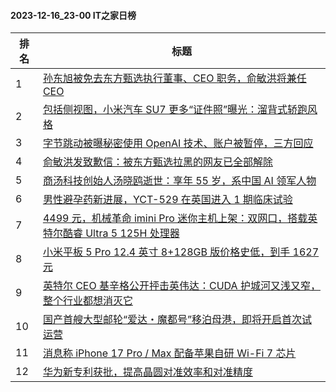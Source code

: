 #### 2023-12-16_23-00  IT之家日榜

| 排名 | 标题|
| --- | ---|
| 1 | [孙东旭被免去东方甄选执行董事、CEO 职务，俞敏洪将兼任 CEO](https://www.ithome.com/0/739/652.htm) |
| 2 | [包括侧视图，小米汽车 SU7 更多“证件照”曝光：溜背式轿跑风格](https://www.ithome.com/0/739/633.htm) |
| 3 | [字节跳动被曝秘密使用 OpenAI 技术、账户被暂停，三方回应](https://www.ithome.com/0/739/657.htm) |
| 4 | [俞敏洪发致歉信：被东方甄选拉黑的网友已全部解除](https://www.ithome.com/0/739/695.htm) |
| 5 | [商汤科技创始人汤晓鸥逝世：享年 55 岁，系中国 AI 领军人物](https://www.ithome.com/0/739/701.htm) |
| 6 | [男性避孕药新进展，YCT-529 在英国进入 1 期临床试验](https://www.ithome.com/0/739/636.htm) |
| 7 | [4499 元，机械革命 imini Pro 迷你主机上架：双网口，搭载英特尔酷睿 Ultra 5 125H 处理器](https://www.ithome.com/0/739/617.htm) |
| 8 | [小米平板 5 Pro 12.4 英寸 8+128GB 版价格史低，到手 1627 元](https://www.ithome.com/0/739/690.htm) |
| 9 | [英特尔 CEO 基辛格公开抨击英伟达：CUDA 护城河又浅又窄，整个行业都想消灭它](https://www.ithome.com/0/739/614.htm) |
| 10 | [国产首艘大型邮轮“爱达・魔都号”移泊母港，即将开启首次试运营](https://www.ithome.com/0/739/611.htm) |
| 11 | [消息称 iPhone 17 Pro / Max 配备苹果自研 Wi-Fi 7 芯片](https://www.ithome.com/0/739/621.htm) |
| 12 | [华为新专利获批，提高晶圆对准效率和对准精度](https://www.ithome.com/0/739/632.htm) |
